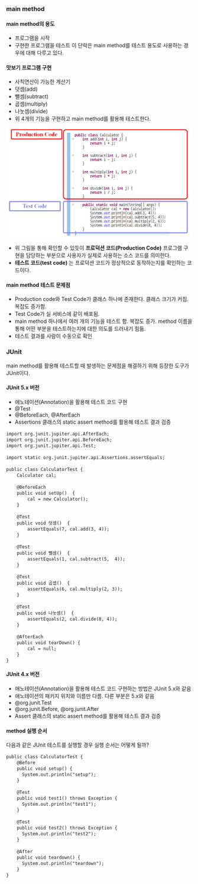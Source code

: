 ### main method

#### main method의 용도
- 프로그램을 시작
- 구현한 프로그램을 테스트
이 단락은 main method를 테스트 용도로 사용하는 경우에 대해 다루고 있다.

#### 맛보기 프로그램 구현
- 사칙연산이 가능한 계산기
 - 덧셈(add)
 - 뺄셈(subtract)
 - 곱셈(multiply)
 - 나눗셈(divide)
- 위 4개의 기능을 구현하고 main method를 활용해 테스트한다.

![main_test](/image/main_test.png)


- 위 그림을 통해 확인할 수 있듯이 **프로덕션 코드(Production Code)** 프로그램 구현을 담당하는 부분으로 사용자가 실제로 사용하는 소스 코드를 의미한다.
- **테스트 코드(test code)** 는 프로덕션 코드가 정상적으로 동작하는지를 확인하는 코드이다.

#### main method 테스트 문제점
- Production code와 Test Code가 클래스 하나에 존재한다. 클래스 크기가 커짐. 복잡도 증가함.
- Test Code가 실 서비스에 같이 배포됨.
- main method 하나에서 여러 개의 기능을 테스트 함. 복잡도 증가.
method 이름을 통해 어떤 부분을 테스트하는지에 대한 의도를 드러내기 힘듦.
- 테스트 결과를 사람이 수동으로 확인

### JUnit
main method를 활용해 테스트할 때 발생하는 문제점을 해결하기 위해 등장한 도구가 JUnit이다.

#### JUnit 5.x 버전
- 애노테이션(Annotation)을 활용해 테스트 코드 구현
 - @Test
 - @BeforeEach, @AfterEach
 - Assertions 클래스의 static assert method를 활용해 테스트 결과 검증

```
import org.junit.jupiter.api.AfterEach;
import org.junit.jupiter.api.BeforeEach;
import org.junit.jupiter.api.Test;

import static org.junit.jupiter.api.Assertions.assertEquals;

public class CalculatorTest {
    Calculator cal;

    @BeforeEach
    public void setUp()  {
        cal = new Calculator();
    }

    @Test
    public void 덧셈()  {
        assertEquals(7, cal.add(3, 4));
    }

    @Test
    public void 뺄셈()  {
        assertEquals(1, cal.subtract(5,  4));
    }

    @Test
    public void 곱셉()  {
        assertEquals(6, cal.multiply(2, 3));
    }

    @Test
    public void 나눗셈()  {
        assertEquals(2, cal.divide(8, 4));
    }

    @AfterEach
    public void tearDown() {
        cal = null;
    }
}

```

#### JUnit 4.x 버전
- 애노테이션(Annotation)을 활용해 테스트 코드 구현하는 방법은 JUnit 5.x와 같음
- 애노테이션의 패키지 위치와 이름만 다름. 다른 부분은 5.x와 같음
 - @org.junit.Test
 - @org.junit.Before, @org.junit.After
 - Assert 클래스의 static assert method를 활용해 테스트 결과 검증
#### method 실행 순서
다음과 같은 JUnit 테스트를 실행할 경우 실행 순서는 어떻게 될까?

```
public class CalculatorTest {
    @Before
    public void setup() {
      System.out.println("setup");
    }
    
    @Test
    public void test1() throws Exception {
      System.out.println("test1");		
    }
    
    @Test
    public void test2() throws Exception {
      System.out.println("test2");		
    }
    
    @After
    public void teardown() {
      System.out.println("teardown");		
    }
}

```